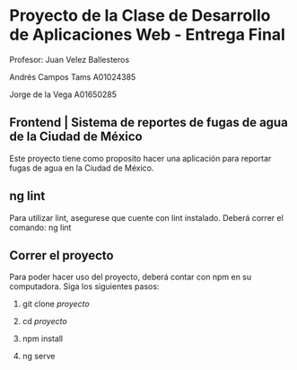 # Proyecto de la Clase de Desarrollo de Aplicaciones Web - Entrega Final

Profesor: Juan Velez Ballesteros

Andrés Campos Tams A01024385

Jorge de la Vega A01650285

## Frontend | Sistema de reportes de fugas de agua de la Ciudad de México

Este proyecto tiene como proposito hacer una aplicación para reportar fugas de agua en la Ciudad de México. 

## ng lint
Para utilizar lint, asegurese que cuente con lint instalado.
Deberá correr el comando: ng lint

## Correr el proyecto
Para poder hacer uso del proyecto, deberá contar con npm en su computadora. Siga los siguientes pasos:

1. git clone *proyecto*

2. cd *proyecto*
  
3. npm install
  
4. ng serve
 
 

